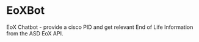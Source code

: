 # EoXBot
EoX Chatbot - provide a cisco PID and get relevant End of Life Information from the ASD EoX API.
